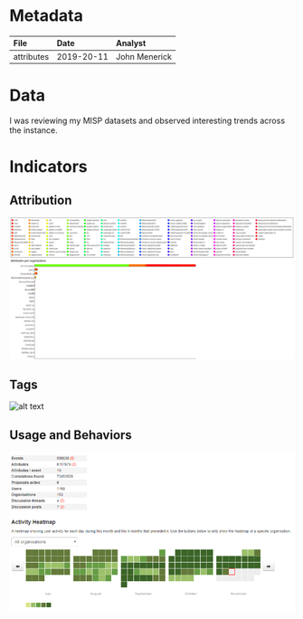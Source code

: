 # Metadata 
| File          | Date          | Analyst       | 
|:------------- |:------------- |:------------- |
| attributes  | 2019-20-11    | John Menerick   | 

# Data 
I was reviewing my MISP datasets and observed interesting trends across the instance.  

# Indicators 
## Attribution
![alt text][attribution]

[attribution]: https://github.com/cloudsriseup/IntelMetrics/blob/master/attributeschart.PNG "Attribution Chart"


## Tags
![alt text][tags]

[tags]: https://github.com/cloudsriseup/IntelMetrics/blob/master/tagstreechart.PNG "tags tree chart"



## Usage and Behaviors
![alt text][usage]

[usage]: https://github.com/cloudsriseup/IntelMetrics/blob/master/usageandbehaviors.PNG "Usage and behaviors chart"
